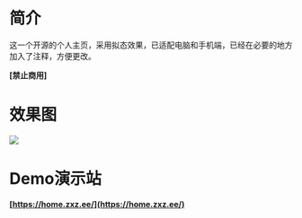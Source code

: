 # 简介
这一个开源的个人主页，采用拟态效果，已适配电脑和手机端，已经在必要的地方加入了注释，方便更改。

**[禁止商用]**



# 效果图
![](http://p.ananas.chaoxing.com/star3/origin/cdbbf203f910ce6d3ccc22fa06ebfb44.png)



# Demo演示站
**[https://home.zxz.ee/](https://home.zxz.ee/)**
